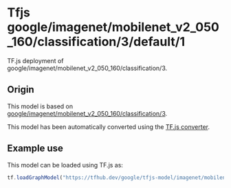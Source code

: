 # Tfjs google/imagenet/mobilenet_v2_050_160/classification/3/default/1
TF.js deployment of google/imagenet/mobilenet_v2_050_160/classification/3.

<!-- parent-model: google/imagenet/mobilenet_v2_050_160/classification/3 -->

## Origin

This model is based on [google/imagenet/mobilenet_v2_050_160/classification/3](https://tfhub.dev/google/imagenet/mobilenet_v2_050_160/classification/3).

This model has been automatically converted using the [TF.js converter](https://github.com/tensorflow/tfjs/tree/master/tfjs-converter).

## Example use
This model can be loaded using TF.js as:

```javascript
tf.loadGraphModel("https://tfhub.dev/google/tfjs-model/imagenet/mobilenet_v2_050_160/classification/3/default/1", { fromTFHub: true })
```
